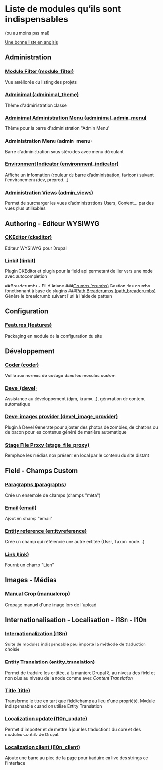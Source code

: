 # Liste de modules qu'ils sont indispensables
(ou au moins pas mal)

[Une bonne liste en anglais](https://github.com/FlorentTorregrosa/drupal-projects-list)

## Administration
### [Module Filter (module_filter)](https://www.drupal.org/project/module_filter)
Vue améliorée du listing des projets
### [Adminimal (adminimal_theme)](https://www.drupal.org/project/adminimal_theme)
Thème d'administration classe
### [Adminimal Administration Menu (adminimal_admin_menu)](https://www.drupal.org/project/adminimal_admin_menu)
Thème pour la barre d'administration "Admin Menu"
### [Administration Menu (admin_menu)](https://www.drupal.org/project/admin_menu)
Barre d'administration sous stéroides avec menu déroulant
### [Environment Indicator (environment_indicator)](https://www.drupal.org/project/environment_indicator)
Affiche un information (couleur de barre d'administration, favicon) suivant l'environement (dev, preprod...) 
### [Administration Views (admin_views)](https://www.drupal.org/project/admin_views)
Permet de surcharger les vues d'administrations Users, Content... par des vues plus utilisables

## Authoring - Editeur WYSIWYG
### [CKEditor (ckeditor)](https://www.drupal.org/project/ckeditor)
Editeur WYSIWYG pour Drupal
### [Linkit (linkit)](https://www.drupal.org/project/linkit)
Plugin CKEditor et plugin pour la field api permetant de lier vers une node avec autocompletion

##Breadcrumbs - Fil d'Ariane
###[Crumbs (crumbs)](https://www.drupal.org/project/crumbs)
Gestion des crumbs fonctionnant à base de plugins
###[Path Breadcrumbs (path_breadcrumbs)](https://www.drupal.org/project/path_breadcrumbs)
Génère le breadcrumb suivant l'url à l'aide de pattern

## Configuration
### [Features (features)](https://www.drupal.org/project/features)
Packaging en module de la configuration du site

## Développement
### [Coder (coder)](https://www.drupal.org/project/coder)
Veille aux normes de codage dans les modules custom
### [Devel (devel)](https://www.drupal.org/project/devel)
Assistance au développement (dpm, krumo...), génération de contenu automatique
### [Devel images provider (devel_image_provider)](https://www.drupal.org/project/devel_image_provider)
Plugin à Devel Generate pour ajouter des photos de zombies, de chatons ou de bacon pour les contenus généré de manière automatique
### [Stage File Proxy (stage_file_proxy)](https://www.drupal.org/project/stage_file_proxy)
Remplace les médias non présent en local par le contenu du site distant

## Field - Champs Custom
### [Paragraphs (paragraphs)](https://www.drupal.org/project/paragraphs)
Crée un ensemble de champs (champs "méta")
### [Email (email)](https://www.drupal.org/project/email)
Ajout un champ "email"
### [Entity reference (entityreference)](https://www.drupal.org/project/entityreference)
Crée un champ qui référencie une autre entitée (User, Taxon, node...) 
### [Link (link)](https://www.drupal.org/project/link)
Fournit un champ "Lien"

## Images - Médias
### [Manual Crop (manualcrop)](https://www.drupal.org/project/manualcrop)
Cropage manuel d'une image lors de l'upload

## Internationalisation - Localisation - i18n - l10n
### [Internationalization (i18n)](https://www.drupal.org/project/i18n)
Suite de modules indispensable peu importe la méthode de traduction choisie
### [Entity Translation (entity_translation)](https://www.drupal.org/project/entity_translation)
Permet de traduire les entitée, à la manière Drupal 8, au niveau des field et non plus au niveau de la node comme avec *Content Translation*
### [Title (title)](https://www.drupal.org/project/title)
Transforme le titre en tant que field/champ au lieu d'une propriété. Module indispensable quand on utilise Entity Translation
### [Localization update (l10n_update)](https://www.drupal.org/project/l10n_update)
Permet d'importer et de mettre à jour les traductions du core et des modules contrib de Drupal.
### [Localization client (l10n_client)](https://www.drupal.org/project/l10n_client)
Ajoute une barre au pied de la page pour traduire en live des strings de l'interface
